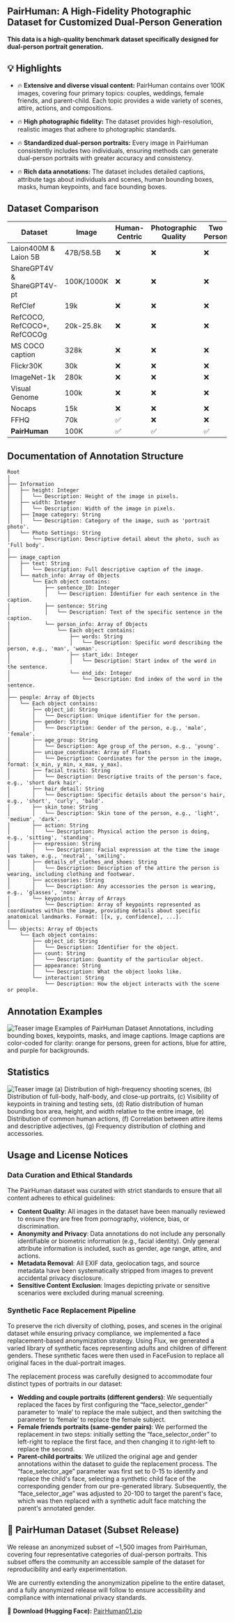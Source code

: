 
## PairHuman: A High-Fidelity Photographic Dataset for Customized Dual-Person Generation
**This data is a high-quality benchmark dataset specifically designed for dual-person portrait generation.**

## 💡 Highlights

- 🔥  **Extensive and diverse visual content:** PairHuman contains over 100K images, covering four primary topics: couples, weddings, female friends, and parent-child. Each topic provides a wide variety of scenes, attire, actions, and compositions. 

- 🔥  **High photographic fidelity:** The dataset provides high-resolution, realistic images that adhere to photographic standards. 

- 🔥  **Standardized dual-person portraits:** Every image in PairHuman consistently includes two individuals, ensuring methods can generate dual-person portraits with greater accuracy and consistency. 

- 🔥  **Rich data annotations:** The dataset includes detailed captions, attribute tags about individuals and scenes, human bounding boxes, masks, human keypoints, and face bounding boxes.

## Dataset Comparison
| **Dataset** | **Image** | **Human-Centric** | **Photographic Quality** | **Two Person** | **Detailed Captions** | **Attribute Tags** | **Human BBoxes** | **Human Masks** | **Key-points** | **Face BBoxes** |
| --- | --- | --- | --- | --- | --- | --- | --- | --- | --- | --- |
| Laion400M & Laion 5B| 47B/58.5B | ❌ | ❌ | ❌ | ❌ | ❌ | ❌ | ❌ | ❌ |
| ShareGPT4V & ShareGPT4V-pt | 100K/1000K | ❌ | ❌ | ❌ | ✅ | ❌ | ❌ | ❌ | ❌ |
| RefClef  | 19k | ❌ | ❌ | ❌ | ❌ | ❌ | ❌ | ❌ | ❌ | ❌ |
| RefCOCO, RefCOCO+, RefCOCOg | 20k-25.8k | ❌ | ❌ | ❌ | ❌ | ✅ | ✅ | ✅ | ✅ | ❌ |
| MS COCO caption | 328k | ❌ | ❌ | ❌ | ❌ | ✅ | ✅ | ✅ | ✅ | ❌ |
| Flickr30K | 30k | ❌ | ❌ | ❌ | ❌ | ❌ | ❌ | ❌ | ❌ | ❌ |
| ImageNet-1k | 280k | ❌ | ❌ | ❌ | ❌ | ✅ | ✅ | ✅ | ❌ | ❌ |
| Visual Genome  | 100k | ❌ | ❌ | ❌ | ❌ | ✅ | ✅ | ✅ | ❌ | ❌ |
| Nocaps  | 15k | ❌ | ❌ | ❌ | ❌ | ❌ | ❌ | ❌ | ❌ | ❌ |
| FFHQ  | 70k | ✅ | ❌ | ❌ | ❌ | ✅ | ✅ | ✅ | ❌ | ❌ |
| **PairHuman** | 100K | ✅ | ✅ | ✅ | ✅ | ✅ | ✅ | ✅ | ✅ | ✅ |


## Documentation of Annotation Structure
```none
Root
│
├── Information
│   ├── height: Integer
│   │   └── Description: Height of the image in pixels.
│   ├── width: Integer
│   │   └── Description: Width of the image in pixels.
│   ├── Image category: String
│   │   └── Description: Category of the image, such as 'portrait photo'.
│   └── Photo Settings: String
│       └── Description: Descriptive detail about the photo, such as 'Full body'.
│
├── image_caption
│   ├── text: String
│   │   └── Description: Full descriptive caption of the image. 
│   └── match_info: Array of Objects
│       └── Each object contains:
│           ├── sentence_ID: Integer
│           │   └── Description: Identifier for each sentence in the caption.
│           ├── sentence: String
│           │   └── Description: Text of the specific sentence in the caption.
│           └── person_info: Array of Objects
│               └── Each object contains:
│                   ├── words: String
│                   │   └── Description: Specific word describing the person, e.g., 'man', 'woman'.
│                   ├── start_idx: Integer
│                   │   └── Description: Start index of the word in the sentence.
│                   └── end_idx: Integer
│                       └── Description: End index of the word in the sentence.
│
├── people: Array of Objects
│   └── Each object contains:
│       ├── object_id: String
│       │   └── Description: Unique identifier for the person.
│       ├── gender: String
│       │   └── Description: Gender of the person, e.g., 'male', 'female'.
│       ├── age_group: String
│       │   └── Description: Age group of the person, e.g., 'young'.
│       ├── unique_coordinate: Array of Floats
│       │   └── Description: Coordinates for the person in the image, format: [x_min, y_min, x_max, y_max].
│       ├── facial_traits: String
│       │   └── Description: Descriptive traits of the person's face, e.g., 'short dark hair'.
│       ├── hair_detail: String
│       │   └── Description: Specific details about the person's hair, e.g., 'short', 'curly', 'bald'.
│       ├── skin_tone: String
│       │   └── Description: Skin tone of the person, e.g., 'light', 'medium', 'dark'.
│       ├── action: String
│       │   └── Description: Physical action the person is doing, e.g., 'sitting', 'standing'.
│       ├── expression: String
│       │   └── Description: Facial expression at the time the image was taken, e.g., 'neutral', 'smiling'.
│       ├── details_of_clothes_and_shoes: String
│       │   └── Description: Description of the attire the person is wearing, including clothing and footwear.
│       ├── accessories: String
│       │   └── Description: Any accessories the person is wearing, e.g., 'glasses', 'none'.
│       └── keypoints: Array of Arrays
│           └── Description: Array of keypoints represented as coordinates within the image, providing details about specific anatomical landmarks. Format: [[x, y, confidence], ...].
│
└── objects: Array of Objects
    └── Each object contains:
        ├── object_id: String
        │   └── Description: Identifier for the object.
        ├── count: String
        │   └── Description: Quantity of the particular object.
        ├── appearance: String
        │   └── Description: What the object looks like.
        └── interaction: String
            └── Description: How the object interacts with the scene or people.
```

## Annotation Examples
![Teaser image](./annotation_display.png)
Examples of PairHuman Dataset Annotations, including bounding boxes, keypoints, masks, and image captions. Image captions are color-coded for clarity: orange for persons, green for actions, blue for attire, and purple for backgrounds.

## Statistics
![Teaser image](./analysis.png)
(a) Distribution of high-frequency shooting scenes, (b) Distribution of full-body, half-body, and close-up portraits, (c) Visibility of keypoints in training and testing sets, (d) Ratio distribution of human bounding box area, height, and width relative to the entire image, (e) Distribution of common human actions, (f) Correlation between attire items and descriptive adjectives, (g) Frequency distribution of clothing and accessories.

## Usage and License Notices

### Data Curation and Ethical Standards
The PairHuman dataset was curated with strict standards to ensure that all content adheres to ethical guidelines:
- **Content Quality**: All images in the dataset have been manually reviewed to ensure they are free from pornography, violence, bias, or discrimination.
- **Anonymity and Privacy**:  Data annotations do not include any personally identifiable or biometric information (e.g., facial identity). Only general attribute information is included, such as gender, age range, attire, and actions.
- **Metadata Removal**: All EXIF data, geolocation tags, and source metadata have been systematically stripped from images to prevent accidental privacy disclosure.
- **Sensitive Content Exclusion**: Images depicting private or sensitive scenarios were excluded during manual screening.

### Synthetic Face Replacement Pipeline

To preserve the rich diversity of clothing, poses, and scenes in the original dataset while ensuring privacy compliance, we implemented a face replacement-based anonymization strategy. Using Flux, we generated a varied library of synthetic faces representing adults and children of different genders. These synthetic faces were then used in FaceFusion to replace all original faces in the dual-portrait images.

The replacement process was carefully designed to accommodate four distinct types of portraits in our dataset:

- **Wedding and couple portraits (different genders)**: We sequentially replaced the faces by first configuring the “face_selector_gender” parameter to ‘male’ to replace the male subject, and then switching the parameter to ‘female’ to replace the female subject.
- **Female friends portraits (same-gender pairs)**: We performed the replacement in two steps: initially setting the “face_selector_order” to left-right to replace the first face, and then changing it to right-left to replace the second.
- **Parent-child portraits**: We utilized the original age and gender annotations within the dataset to guide the replacement process. The “face_selector_age” parameter was first set to 0-15 to identify and replace the child's face, selecting a synthetic child face of the corresponding gender from our pre-generated library. Subsequently, the “face_selector_age” was adjusted to 20-100 to target the parent's face, which was then replaced with a synthetic adult face matching the parent's annotated gender.

## 📂 PairHuman Dataset (Subset Release)

We release an anonymized subset of ~1,500 images from PairHuman, covering four representative categories of dual-person portraits. This subset offers the community an accessible sample of the dataset for reproducibility and early experimentation.  

We are currently extending the anonymization pipeline to the entire dataset, and a fully anonymized release will follow to ensure accessibility and compliance with international privacy standards.  

🔗 **Download (Hugging Face):** [PairHuman01.zip]([https://huggingface.co/datasets/Pan1111/PairHuman01](https://huggingface.co/datasets/Pan1111/PairHuman))





